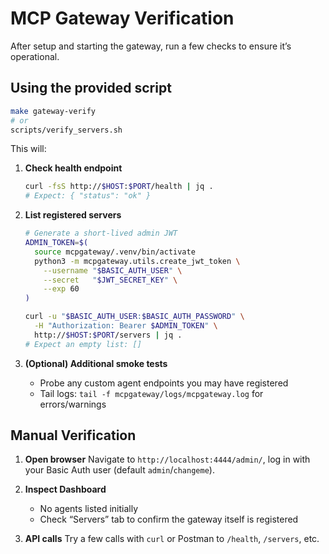 
# MCP Gateway Verification

After setup and starting the gateway, run a few checks to ensure it’s operational.

## Using the provided script

```bash
make gateway-verify
# or
scripts/verify_servers.sh
```

This will:

1. **Check health endpoint**

   ```bash
   curl -fsS http://$HOST:$PORT/health | jq .
   # Expect: { "status": "ok" }
   ```

2. **List registered servers**

   ```bash
   # Generate a short‑lived admin JWT
   ADMIN_TOKEN=$(
     source mcpgateway/.venv/bin/activate
     python3 -m mcpgateway.utils.create_jwt_token \
       --username "$BASIC_AUTH_USER" \
       --secret   "$JWT_SECRET_KEY" \
       --exp 60
   )

   curl -u "$BASIC_AUTH_USER:$BASIC_AUTH_PASSWORD" \
     -H "Authorization: Bearer $ADMIN_TOKEN" \
     http://$HOST:$PORT/servers | jq .
   # Expect an empty list: []
   ```

3. **(Optional) Additional smoke tests**

   * Probe any custom agent endpoints you may have registered
   * Tail logs: `tail -f mcpgateway/logs/mcpgateway.log` for errors/warnings

## Manual Verification

1. **Open browser**
   Navigate to `http://localhost:4444/admin/`, log in with your Basic Auth user (default `admin`/`changeme`).

2. **Inspect Dashboard**

   * No agents listed initially
   * Check “Servers” tab to confirm the gateway itself is registered

3. **API calls**
   Try a few calls with `curl` or Postman to `/health`, `/servers`, etc.
